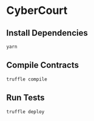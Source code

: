 # CyberCourt


## Install Dependencies

`yarn`

## Compile Contracts

`truffle compile`

## Run Tests

`truffle deploy`